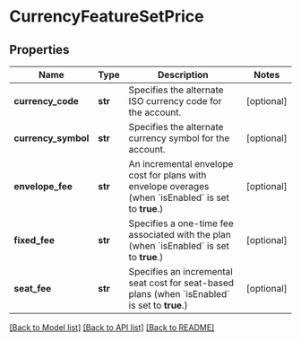 # CurrencyFeatureSetPrice

## Properties
Name | Type | Description | Notes
------------ | ------------- | ------------- | -------------
**currency_code** | **str** | Specifies the alternate ISO currency code for the account.  | [optional] 
**currency_symbol** | **str** | Specifies the alternate currency symbol for the account. | [optional] 
**envelope_fee** | **str** | An incremental envelope cost for plans with envelope overages (when &#x60;isEnabled&#x60; is set to **true**.) | [optional] 
**fixed_fee** | **str** | Specifies a one-time fee associated with the plan (when &#x60;isEnabled&#x60; is set to **true**.) | [optional] 
**seat_fee** | **str** | Specifies an incremental seat cost for seat-based plans (when &#x60;isEnabled&#x60; is set to **true**.) | [optional] 

[[Back to Model list]](../README.md#documentation-for-models) [[Back to API list]](../README.md#documentation-for-api-endpoints) [[Back to README]](../README.md)


